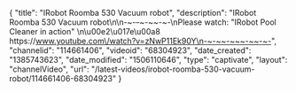 {
    "title": "IRobot Roomba 530 Vacuum robot",
    "description": "IRobot Roomba 530 Vacuum robot\n\n-~-~~-~~~-~~-~-\nPlease watch: \"IRobot Pool Cleaner in action\" \n\u00e2\u017e\u00a8 https:\/\/www.youtube.com\/watch?v=zNwP11Ek90Y\n-~-~~-~~~-~~-~-",
    "channelid": "114661406",
    "videoid": "68304923",
    "date_created": "1385743623",
    "date_modified": "1506110646",
    "type": "captivate",
    "layout": "channelVideo",
    "url": "\/latest-videos\/irobot-roomba-530-vacuum-robot\/114661406-68304923"
}